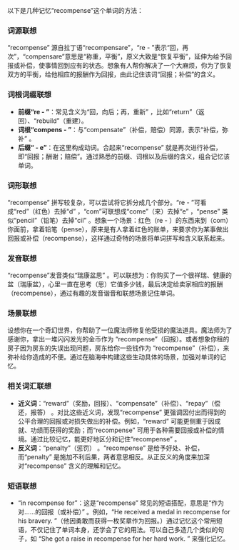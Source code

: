 以下是几种记忆“recompense”这个单词的方法：

### 词源联想
“recompense” 源自拉丁语“recompensare”，“re - ”表示“回，再次”，“compensare”意思是“称重，平衡”，原义大致是“恢复平衡”，延伸为给予回报或补偿，使事情回到应有的状态。想象有人帮你解决了一个大麻烦，你为了恢复双方的平衡，给他相应的报酬作为回报，由此记住该词“回报；补偿”的含义。

### 词根词缀联想
 - **前缀“re - ”**：常见含义为“回，向后；再，重新” ，比如“return”（返回）、“rebuild”（重建）。
 - **词根“compens - ”**：与“compensate”（补偿，赔偿）同源，表示“补偿，弥补” 。
 - **后缀“ - e”**：在这里构成动词。合起来“recompense” 就是再次进行补偿，即“回报；酬谢；赔偿”。通过熟悉的前缀、词根以及后缀的含义，组合记忆该单词。

### 词形联想
“recompense” 拼写较复杂，可以尝试将它拆分成几个部分。“re - ”可看成“red”（红色）去掉“d” ，“com”可联想成“come”（来）去掉“e” ，“pense” 类似“pencil”（铅笔）去掉“cil” 。想象一个场景：红色（re - ）的东西来到（com）你面前，拿着铅笔（pense），原来是有人拿着红色的账单，来要求你为某事做出回报或补偿（recompense），这样通过奇特的场景将单词拼写和含义联系起来。

### 发音联想
“recompense”发音类似“瑞康盆思” 。可以联想为：你购买了一个很祥瑞、健康的盆（瑞康盆），心里一直在思考（思）它值多少钱，最后决定给卖家相应的报酬（recompense），通过有趣的发音谐音和联想场景记住单词。

### 场景联想
设想你在一个奇幻世界，你帮助了一位魔法师修复他受损的魔法道具。魔法师为了感谢你，拿出一堆闪闪发光的金币作为 “recompense”（回报）。或者想象你租的房子因为房东的失误出现问题，房东给你一些钱作为 “recompense”（补偿），来弥补给你造成的不便。通过在脑海中构建这些生动具体的场景，加强对单词的记忆。

### 相关词汇联想
 - **近义词**：“reward”（奖励，回报）、“compensate”（补偿）、“repay”（偿还，报答） 。对比这些近义词，发现“recompense” 更强调因付出而得到的公平合理的回报或对损失做出的补偿。例如，“reward” 可能更侧重于因成就、功绩而获得的奖励；而“recompense” 可用于各种需要回报或补偿的情境。通过比较记忆，能更好地区分和记住“recompense” 。
 - **反义词**：“penalty”（惩罚） 。“recompense” 是给予好处、补偿，而“penalty” 是施加不利后果，两者意思相反。从正反义的角度来加深对“recompense” 含义的理解和记忆。

### 短语联想
 - “in recompense for”：这是“recompense” 常见的短语搭配，意思是“作为对……的回报（或补偿）” 。例如，“He received a medal in recompense for his bravery. ”（他因勇敢而获得一枚奖章作为回报。）通过记忆这个常用短语，不仅记住了单词本身，还学会了它的用法。可以自己多造几个类似的句子，如 “She got a raise in recompense for her hard work. ” 来强化记忆。 